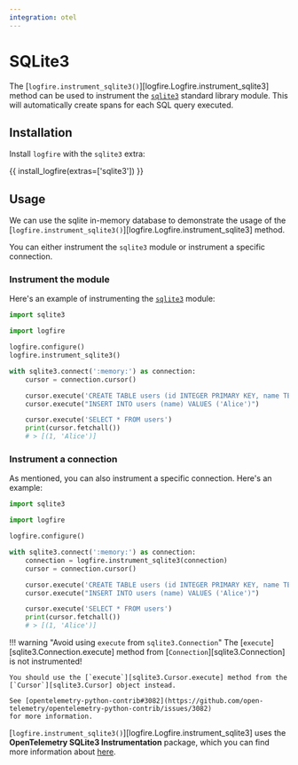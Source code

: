 ```yaml
---
integration: otel
---
```


# SQLite3

The [`logfire.instrument_sqlite3()`][logfire.Logfire.instrument_sqlite3] method can be used to instrument the
[`sqlite3`][sqlite3] standard library module. This will automatically create spans for each SQL query executed.

## Installation

Install `logfire` with the `sqlite3` extra:

{{ install_logfire(extras=['sqlite3']) }}

## Usage

We can use the sqlite in-memory database to demonstrate the usage of the
[`logfire.instrument_sqlite3()`][logfire.Logfire.instrument_sqlite3] method.

You can either instrument the `sqlite3` module or instrument a specific connection.

### Instrument the module

Here's an example of instrumenting the [`sqlite3`][sqlite3] module:

```py title="main.py" hl_lines="6"
import sqlite3

import logfire

logfire.configure()
logfire.instrument_sqlite3()

with sqlite3.connect(':memory:') as connection:
    cursor = connection.cursor()

    cursor.execute('CREATE TABLE users (id INTEGER PRIMARY KEY, name TEXT)')
    cursor.execute("INSERT INTO users (name) VALUES ('Alice')")

    cursor.execute('SELECT * FROM users')
    print(cursor.fetchall())
    # > [(1, 'Alice')]
```

### Instrument a connection

As mentioned, you can also instrument a specific connection. Here's an example:

```py title="main.py" hl_lines="8"
import sqlite3

import logfire

logfire.configure()

with sqlite3.connect(':memory:') as connection:
    connection = logfire.instrument_sqlite3(connection)
    cursor = connection.cursor()

    cursor.execute('CREATE TABLE users (id INTEGER PRIMARY KEY, name TEXT)')
    cursor.execute("INSERT INTO users (name) VALUES ('Alice')")

    cursor.execute('SELECT * FROM users')
    print(cursor.fetchall())
    # > [(1, 'Alice')]
```

!!! warning "Avoid using `execute` from `sqlite3.Connection`"
    The [`execute`][sqlite3.Connection.execute] method from [`Connection`][sqlite3.Connection] is not instrumented!

    You should use the [`execute`][sqlite3.Cursor.execute] method from the [`Cursor`][sqlite3.Cursor] object instead.

    See [opentelemetry-python-contrib#3082](https://github.com/open-telemetry/opentelemetry-python-contrib/issues/3082)
    for more information.

[`logfire.instrument_sqlite3()`][logfire.Logfire.instrument_sqlite3] uses the
**OpenTelemetry SQLite3 Instrumentation** package,
which you can find more information about [here][opentelemetry-sqlite3].

[opentelemetry-sqlite3]: https://opentelemetry-python-contrib.readthedocs.io/en/latest/instrumentation/sqlite3/sqlite3.html
[sqlite3]: https://docs.python.org/3/library/sqlite3.html
[mysql-connector]: https://dev.mysql.com/doc/connector-python/en/
